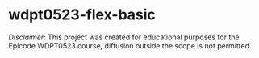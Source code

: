 ﻿# wdpt0523-flex-basic

*Disclaimer:* This project was created for educational purposes for the Epicode WDPT0523 course, diffusion outside the scope is not permitted.
